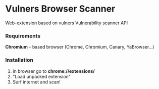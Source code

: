 # Vulners Browser Scanner


Web-extension based on vulners Vulnerability scanner API

### Requirements

**Chromium** - based browser (Chrome, Chromium, Canary, YaBrowser...)

### Installation

1.  in browser go to **chrome://extensions/**
2. "Load unpacked extension"
3. Surf internet and scan!
